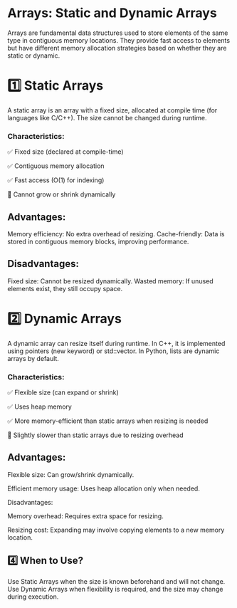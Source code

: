 # **Arrays: Static and Dynamic Arrays**

Arrays are fundamental data structures used to store elements of the same type in contiguous memory locations. They provide fast access to elements but have different memory allocation strategies based on whether they are static or dynamic.

#    **1️⃣ Static Arrays**

A static array is an array with a fixed size, allocated at compile time (for languages like C/C++). The size cannot be changed during runtime.

### **Characteristics:**

✅ Fixed size (declared at compile-time)

✅ Contiguous memory allocation

✅ Fast access (O(1) for indexing)

🚫 Cannot grow or shrink dynamically


## **Advantages:**

Memory efficiency: No extra overhead of resizing.
Cache-friendly: Data is stored in contiguous memory blocks, improving performance.

## **Disadvantages:**

Fixed size: Cannot be resized dynamically.
Wasted memory: If unused elements exist, they still occupy space.

#  **2️⃣ Dynamic Arrays**


A dynamic array can resize itself during runtime. In C++, it is implemented using pointers (new keyword) or std::vector. In Python, lists are dynamic arrays by default.

### **Characteristics:**

✅ Flexible size (can expand or shrink)

✅ Uses heap memory

✅ More memory-efficient than static arrays when resizing is needed

🚫 Slightly slower than static arrays due to resizing overhead


## **Advantages:**

Flexible size: Can grow/shrink dynamically.

Efficient memory usage: Uses heap allocation only when needed.

Disadvantages:

Memory overhead: Requires extra space for resizing.

Resizing cost: Expanding may involve copying elements to a new memory location.


## **4️⃣ When to Use?**


Use Static Arrays when the size is known beforehand and will not change.
Use Dynamic Arrays when flexibility is required, and the size may change during execution.